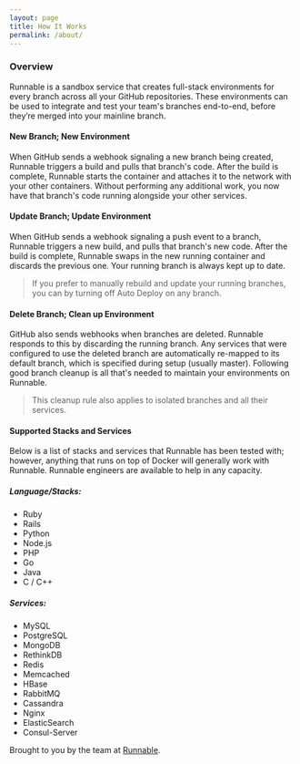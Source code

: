 ```yaml
---
layout: page
title: How It Works
permalink: /about/
---
```


### Overview
Runnable is a sandbox service that creates full-stack environments for every branch across all your GitHub repositories. These environments can be used to integrate and test your team's branches end-to-end, before they’re merged into your mainline branch.

#### New Branch; New Environment
When GitHub sends a webhook signaling a new branch being created, Runnable triggers a build and pulls that branch's code. After the build is complete, Runnable starts the container and attaches it to the network with your other containers. Without performing any additional work, you now have that branch's code running alongside your other services.

#### Update Branch; Update Environment
When GitHub sends a webhook signaling a push event to a branch, Runnable triggers a new build, and pulls that branch's new code. After the build is complete, Runnable swaps in the new running container and discards the previous one. Your running branch is always kept up to date.

> If you prefer to manually rebuild and update your running branches, you can by turning off Auto Deploy on any branch.

#### Delete Branch; Clean up Environment
GitHub also sends webhooks when branches are deleted. Runnable responds to this by discarding the running branch. Any services that were configured to use the deleted branch are automatically re-mapped to its default branch, which is specified during setup (usually master). Following good branch cleanup is all that's needed to maintain your environments on Runnable.

> This cleanup rule also applies to isolated branches and all their services.

#### Supported Stacks and Services

Below is a list of stacks and services that Runnable has been tested with; however, anything that runs on top of Docker will generally work with Runnable. Runnable engineers are available to help in any capacity.
 
##### Language/Stacks:
* Ruby
* Rails
* Python
* Node.js
* PHP
* Go
* Java
* C / C++

##### Services:
* MySQL
* PostgreSQL
* MongoDB
* RethinkDB
* Redis
* Memcached
* HBase
* RabbitMQ
* Cassandra
* Nginx
* ElasticSearch
* Consul-Server

Brought to you by the team at [Runnable](https://runnable.com/).
